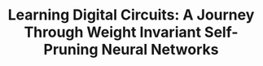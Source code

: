 ---
title: "Learning Digital Circuits: A Journey Through Weight Invariant Self-Pruning Neural Networks"
published: 2019-12-01
venue: "NeurIPS 2019 Workshop, SNN 2021 Workshop"
authors: "Amey Agrawal, and Rohit Karlupiya"
description: "Weight invariant self-pruning neural networks for learning digital circuits"
tags: ["Neural Networks", "Pruning", "Digital Circuits"]
thumbnail: "/project-list-thumbnails/binnet.png"
links:
  pdf: "https://arxiv.org/abs/1909.00052"
  code: "https://github.com/AgrawalAmey/binary-nets"
featured: false
---